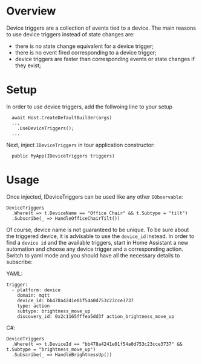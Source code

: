 ﻿# Overview

Device triggers are a collection of events tied to a device. The main reasons to use device triggers instead 
of state changes are:
- there is no state change equivalent for a device trigger;
- there is no event fired corresponding to a device trigger;
- device triggers are faster than corresponding events or state changes if they exist;

# Setup

In order to use device triggers, add the follwoing line to your setup

```
  await Host.CreateDefaultBuilder(args)
  ...
    .UseDeviceTriggers();
  ...
```

Next, inject `IDeviceTriggers` in tour application constructor:

```
  public MyApp(IDeviceTriggers triggers)
```

# Usage

Once injected, IDeviceTriggers can be used like any other `IObservable`:

```
DeviceTriggers
  .Where(t => t.DeviceName == "Office Chair" && t.Subtype = "tilt")
  .Subscribe(_ => HandleOfficeChairTilt())
```

Of course, device name is not guaranteed to be unique. To be sure about the triggered device,
it is advisable to use the `device_id` instead. In order to find a `device id` and the available triggers,
start in Home Assistant a new automation and choose any device trigger and a corresponding action. Switch to yaml mode 
and you should have all the necessary details to subscribe:

YAML:

```
trigger:
  - platform: device
    domain: mqtt
    device_id: bb478a4241e01f54a0d753c23cce3737
    type: action
    subtype: brightness_move_up
    discovery_id: 0x2c1165fffea5dd3f action_brightness_move_up
```

C#:

```
DeviceTriggers
  .Where(t => t.DeviceId == "bb478a4241e01f54a0d753c23cce3737" && t.Subtype = "brightness_move_up")
  .Subscribe(_ => HandleBrightnessUp())
```







